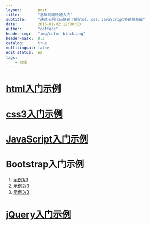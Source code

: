 ```yaml
---
layout:       post
title:        "基础前端快速入门"
subtitle:     "通过示例代码快速了解html、css、JavaScript等前端基础"
date:         2015-01-02 12:00:00
author:       "catface"
header-img:   "img/color-black.png"
header-mask:  0.3
catalog:      true
multilingual: false
edit status:  ed
tags:
    - 前端
---
```

# [html入门示例](http://catface.cc/resume/demo_html.html)

# [css3入门示例]()

# [JavaScript入门示例]()

# Bootstrap入门示例

1. [示例1/3](http://catface.cc/resume/h5_index_bootstrap_1.html)
1. [示例2/3](http://catface.cc/resume/h5_index_bootstrap_2.html)
1. [示例3/3](http://catface.cc/resume/h5_index_bootstrap_3.html)

# [jQuery入门示例]()
